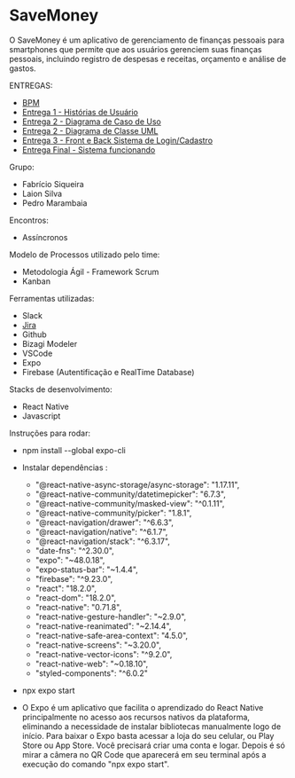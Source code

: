 # SaveMoney

O SaveMoney é um aplicativo de gerenciamento de finanças pessoais para smartphones que permite que aos usuários gerenciem suas finanças pessoais, incluindo registro de despesas e receitas, orçamento e análise de gastos.

ENTREGAS:

- [BPM](https://github.com/pedroMarambaia/Projeto-Engenharia-de-Software-II/blob/main/financeiro.bpm)
- [Entrega 1 - Histórias de Usuário](https://github.com/pedroMarambaia/Projeto-Engenharia-de-Software-II/blob/main/User%20stories.pdf)
- [Entrega 2 - Diagrama de Caso de Uso](https://github.com/pedroMarambaia/Projeto-Engenharia-de-Software-II/blob/main/Diagrama%20de%20caso%20de%20uso.pdf)
- [Entrega 2 - Diagrama de Classe UML](https://github.com/pedroMarambaia/Projeto-Engenharia-de-Software-II/blob/main/Classe%20UML.pdf)
- [Entrega 3 - Front e Back Sistema de Login/Cadastro](https://github.com/pedroMarambaia/Projeto-Engenharia-de-Software-II/tree/master)
- [Entrega Final - Sistema funcionando](https://github.com/fabriciosike/savemoney) 

Grupo: 
- Fabrício Siqueira
- Laion Silva
- Pedro Marambaia

Encontros:
- Assíncronos 

Modelo de Processos utilizado pelo time:
- Metodologia Ágil - Framework Scrum
- Kanban

Ferramentas utilizadas:

- Slack
- [Jira](https://savemoneysoft.atlassian.net/jira/software/projects/SAV/boards/1)
- Github
- Bizagi Modeler
- VSCode
- Expo 
- Firebase (Autentificação e RealTime Database) 

Stacks de desenvolvimento:
- React Native
- Javascript

Instruções para rodar:
- npm install --global expo-cli

- Instalar dependências : 
    - "@react-native-async-storage/async-storage": "1.17.11",
    -  "@react-native-community/datetimepicker": "6.7.3",
    - "@react-native-community/masked-view": "^0.1.11",
    - "@react-native-community/picker": "1.8.1",
    - "@react-navigation/drawer": "^6.6.3",
    - "@react-navigation/native": "^6.1.7",
    - "@react-navigation/stack": "^6.3.17",
    - "date-fns": "^2.30.0",
    - "expo": "~48.0.18",
    - "expo-status-bar": "~1.4.4",
    - "firebase": "^9.23.0",
    - "react": "18.2.0",
    - "react-dom": "18.2.0",
    - "react-native": "0.71.8",
    - "react-native-gesture-handler": "~2.9.0",
    - "react-native-reanimated": "~2.14.4",
    - "react-native-safe-area-context": "4.5.0",
    - "react-native-screens": "~3.20.0",
    - "react-native-vector-icons": "^9.2.0",
    - "react-native-web": "~0.18.10",
    - "styled-components": "^6.0.2"

- npx expo start

- O Expo é um aplicativo que facilita o aprendizado do React Native principalmente no acesso aos recursos nativos da plataforma, eliminando a necessidade de instalar bibliotecas manualmente logo de início. Para baixar o Expo basta acessar a loja do seu celular, ou Play Store ou App Store. Você precisará criar uma conta e logar. Depois é só mirar a câmera no QR Code que aparecerá em seu terminal após a execução do comando "npx expo start".
  


